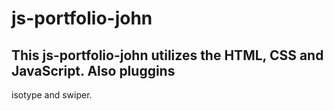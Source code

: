 # js-portfolio-john

## This js-portfolio-john utilizes the HTML, CSS and JavaScript. Also pluggins
isotype and swiper.



